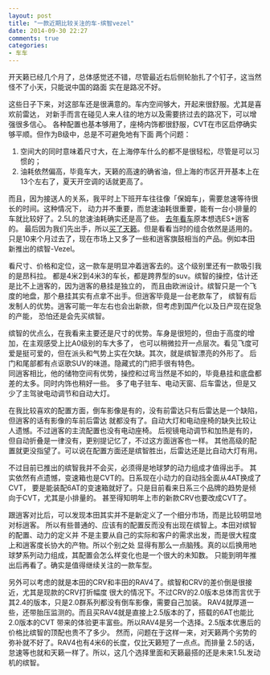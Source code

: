 ```yaml
---
layout: post
title: "一款近期比较关注的车-缤智vezel"
date: 2014-09-30 22:27
comments: true
categories:
- 车车
---
```


开天籁已经几个月了，总体感觉还不错，尽管最近右后侧轮胎扎了个钉子，这当然怪不了小天，只能说中国的路面
实在是路况不好。

这些日子下来，对这部车还是很满意的。车内空间够大，开起来很舒服。尤其是喜欢前雷达，
对新手而言在碰见人来人往的地方以及需要挤过去的路况下，可以增强很多信心。
各种配置也基本够用了，座椅内饰都很舒服，CVT在市区启停确实够平顺。但作为B级中，总是不可避免地有下面
两个问题：

1. 空间大的同时意味着尺寸大，在上海停车什么的都不是很轻松，尽管是可以习惯的；
2. 油耗依然偏高，毕竟车大，天籁的高速的确省油，但上海的市区开开基本上在13个左右了，夏天开空调的话就更高了。

而且，因为接送人的关系，我平时上下班开车往往像「保姆车」，需要怠速等待很长的时间。这种情况下，
动力并不重要，而怠速油耗很重要，能有一台小排量的车就比较好了。2.5L的怠速油耗确实还是高了些。
[去年看车](/blog/2013/11/03/kan-che-da-nuo-yi-ji/)原本想选ES+逍客的。
最后因为我们先出手，所以[买了天籁](/blog/2014/01/17/teana/)。但是看看当时的组合依然是适用的。
只是10来个月过去了，现在市场上又多了一些和逍客旗鼓相当的产品。例如本田新推出的缤智-Vezel。

看尺寸、价格和定位，这一款车是明显冲着逍客去的。这个级别里还有一款吸引我的是昂科拉。
都是4米2到4米3的车长，都是跨界型的suv。缤智的操控，估计还是比不上逍客的，因为逍客的悬挂是独立的，
而且由欧洲设计。缤智只是一个飞度的地盘，那个悬挂其实有点拿不出手。但逍客毕竟是一台老款车了，
缤智有后发制人的优势。逍客可能一年左右也会出新款，但考虑到国产化以及日产现在捉急的产能，
恐怕还是会先买缤智。

缤智的优点么，在我看来主要还是尺寸的优势。车身是很短的，但由于高度的增加，在主观感受上比A0级别的车大多了，
也可以稍微拉开一点层次。看见飞度可爱是挺可爱的，但在派头和气势上实在欠缺。其次，就是缤智漂亮的外形了。
后门和尾部都有点讴歌SUV的味道。隐藏式的门把手很有特色。  
同逍客相比，他的储物空间有优势，操控和过弯当然是不如的，毕竟悬挂和底盘都差的太多。同时内饰也稍好一些。
多了电子驻车、电动天窗、后车雷达，但是又少了主驾驶电动调节和自动大灯。

在我比较喜欢的配置方面，倒车影像是有的，没有前雷达只有后雷达是一个缺陷，但逍客的话有影像的车前后雷达
就都没有了。自动大灯和电动座椅的缺失比较让人遗憾。不过逍客的主流配置也没有电动座椅。
后视镜电动调节和加热是有的，但自动折叠是一律没有，更别提记忆了，不过这方面逍客也一样。
其他高级的配置就更没指望了。可以说在配置方面还是缤智胜出，后雷达还是比自动大灯有用。

不过目前已推出的缤智我并不会买，必须得是地球梦的动力组成才值得出手。
其实依然有点遗憾，变速箱也是CVT的。日系现在小动力的自动挡全面从4AT换成了CVT，
要是能装配6AT的变速箱就好了。只是目前看来日系三个品牌的趋势是倾向于CVT，尤其是小排量的。
甚至得知明年上市的新款CRV也要改成CVT了。

跟逍客对比后，可以发现本田其实并不是新定义了一个细分市场，而是比较明显地对标逍客。
所以有些普通的、应该有的配置反而没有出现在缤智上。本田对缤智的配置、动力的定义并
不是主要从自己的实际和客户的需求出发，而是很大程度上和逍客度长协大的产物。所以个别之处
显得有那么一点脑残。真的以后换用地球梦系列动力组成，其配置会怎么样变化也是一个很大的未知数。
只能到明年推出后再看了。确实是值得继续关注的一款车型。

另外可以考虑的就是本田的CRV和丰田的RAV4了。缤智和CRV的差价倒是很接近，尤其是现款的CRV打折幅度
很大的情况下。不过CRV的2.0版本总体而言优于其2.4的版本，只是2.0群系列都没有倒车影像，需要自己加装。
RAV4就厚道一些，还带胎压监测的。而且买RAV4就是直接上2.5版本的了，搭载的6AT也能比2.0版本的CVT
带来的体验更丰富些。所以RAV4是另一个选择。2.5版本优惠后的价格比缤智的顶配也贵不了多少。
然而，问题在于这样一来，对天籁两个劣势的弥补就不好了。RAV4也有4米6的长度，仅比天籁短了一点点。而排量
2.5的话，怠速等也就和天籁一样了。所以，这几个选择里面和天籁最搭的还是未来1.5L发动机的缤智。

